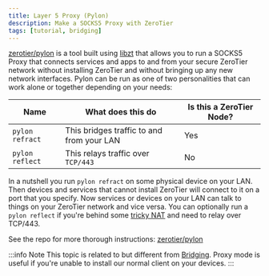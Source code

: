 ```yaml
---
title: Layer 5 Proxy (Pylon)
description: Make a SOCKS5 Proxy with ZeroTier
tags: [tutorial, bridging]
---
```


[zerotier/pylon](https://github.com/zerotier/pylon) is a tool built using [libzt](https://github.com/zerotier/libzt) that allows you to run a SOCKS5 Proxy that connects services and apps to and from your secure ZeroTier network without installing ZeroTier and without bringing up any new network interfaces. Pylon can be run as one of two personalities that can work alone or together depending on your needs:

| Name  | What does this do | Is this a ZeroTier Node? |
| ------------- | ------------- | - |
| `pylon refract`  | This bridges traffic to and from your LAN | Yes |
| `pylon reflect` | This relays traffic over `TCP/443`  | No |

In a nutshell you run `pylon refract` on some physical device on your LAN. Then devices and services that cannot install ZeroTier will connect to it on a port that you specify. Now services or devices on your LAN can talk to things on your ZeroTier network and vice versa. You can optionally run a `pylon reflect` if you're behind some [tricky NAT](./nat.md) and need to relay over TCP/443.

See the repo for more thorough instructions: [zerotier/pylon](https://github.com/zerotier/pylon)

:::info Note
This topic is related to but different from [Bridging](./bridging.md). Proxy mode is useful if you're unable to install our normal client on your devices.
:::

